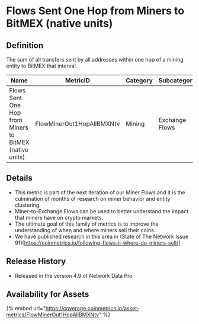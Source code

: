 # Flows Sent One Hop from Miners to BitMEX (native units)

## Definition

The sum of all transfers sent by all addresses within one hop of a mining entity to BitMEX that interval.

| Name                                                    | MetricID                  | Category | Subcategory    | Type | Unit         | Interval |
| ------------------------------------------------------- | ------------------------- | -------- | -------------- | ---- | ------------ | -------- |
| Flows Sent One Hop from Miners to BitMEX (native units) | FlowMinerOut1HopAllBMXNtv | Mining   | Exchange Flows | Sum  | Native units | 1 day    |

## Details

* This metric is part of the next iteration of our Miner Flows and it is the culmination of months of research on miner behavior and entity clustering.
* Miner-to-Exchange Flows can be used to better understand the impact that miners have on crypto markets.
* The ultimate goal of this family of metrics is to improve the understanding of when and where miners sell their coins.
* We have published research in this area in (State of The Network Issue 91)\[https://coinmetrics.io/following-flows-ii-where-do-miners-sell/]

## Release History

* Released in the version 4.9 of Network Data Pro

## Availability for Assets

{% embed url="https://coverage.coinmetrics.io/asset-metrics/FlowMinerOut1HopAllBMXNtv" %}
